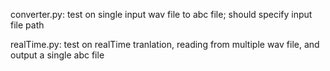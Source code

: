 converter.py: test on single input wav file to abc file; should specify input file path

realTime.py: test on realTime tranlation, reading from multiple wav file, and output a single abc file
